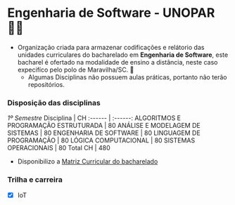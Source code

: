# Engenharia de Software - UNOPAR 🙋‍♀️

- Organização criada para armazenar codificações e relátorio das unidades curriculares do bacharelado em __Engenharia de Software__, este bacharel é ofertado na modalidade de ensino a distância, neste caso expecifíco pelo polo de Maravilha/SC. 🧙
   - Algumas Disciplinas não possuem aulas práticas, portanto não terão repositórios.
 

### Disposição das disciplinas
*1º Semestre*
Disciplina | CH
:------ | :------:
ALGORITMOS E PROGRAMAÇÃO ESTRUTURADA | 80
ANÁLISE E MODELAGEM DE SISTEMAS | 80
ENGENHARIA DE SOFTWARE | 80
LINGUAGEM DE PROGRAMAÇÃO | 80
LÓGICA COMPUTACIONAL | 80
SISTEMAS OPERACIONAIS | 80
Total CH | 480


* Disponibilizo a [Matriz Curricular do bacharelado](https://github.com/ENGENHARIA-DE-SOFTWARE-UNOPAR/.github/blob/main/profile/Matriz%20curi.%20-%20ENG%20software.pdf)


### Trilha e carreira
- [x] IoT
